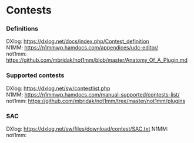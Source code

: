 # Contests

### Definitions

DXlog: https://dxlog.net/docs/index.php/Contest_definition  
N1MM: https://n1mmwp.hamdocs.com/appendices/udc-editor/  
not1mm: https://github.com/mbridak/not1mm/blob/master/Anatomy_Of_A_Plugin.md


### Supported contests

DXlog: https://dxlog.net/sw/contestlist.php  
N1MM;  https://n1mmwp.hamdocs.com/manual-supported/contests-list/  
not1mm: https://github.com/mbridak/not1mm/tree/master/not1mm/plugins  

### SAC

DXlog:  https://dxlog.net/sw/files/download/contest/SAC.txt
N1MM:  
not1mm:  
